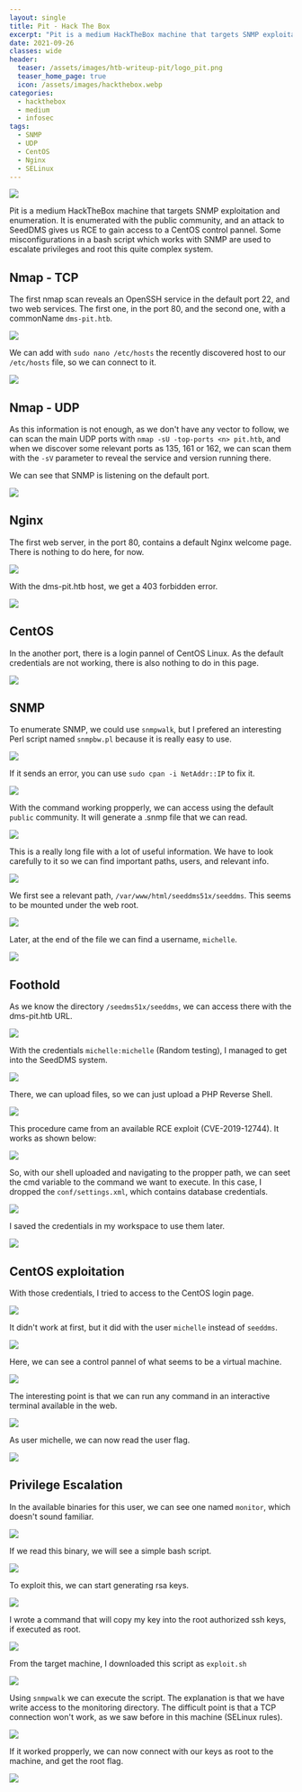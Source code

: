 ```yaml
---
layout: single
title: Pit - Hack The Box
excerpt: "Pit is a medium HackTheBox machine that targets SNMP exploitation and enumeration. It is enumerated with the public community, and an attack to SeedDMS gives us RCE to gain access to a CentOS control pannel. Some misconfigurations in a bash script which works with SNMP are used to escalate privileges and root this quite complex system."
date: 2021-09-26
classes: wide
header:
  teaser: /assets/images/htb-writeup-pit/logo_pit.png
  teaser_home_page: true
  icon: /assets/images/hackthebox.webp
categories:
  - hackthebox
  - medium
  - infosec
tags:  
  - SNMP
  - UDP
  - CentOS
  - Nginx
  - SELinux
---
```


![](/assets/images/htb-writeup-pit/logo_pit.png)

Pit is a medium HackTheBox machine that targets SNMP exploitation and enumeration. It is enumerated with the public community, and an attack to SeedDMS gives us RCE to gain access to a CentOS control pannel. Some misconfigurations in a bash script which works with SNMP are used to escalate privileges and root this quite complex system.

## Nmap - TCP

The first nmap scan reveals an OpenSSH service in the default port 22, and two web services. The first one, in the port 80, and the second one, with a commonName `dms-pit.htb`.

![](/assets/imageshtb-writeup-pit/pit6.png)

We can add with `sudo nano /etc/hosts` the recently discovered host to our `/etc/hosts` file, so we can connect to it.

![](/assets/imageshtb-writeup-pit/pit7.png)

## Nmap - UDP

As this information is not enough, as we don't have any vector to follow, we can scan the main UDP ports with `nmap -sU -top-ports <n> pit.htb`, and when we discover some relevant ports as 135, 161 or 162, we can scan them with the `-sV` parameter to reveal the service and version running there.

We can see that SNMP is listening on the default port.

![](/assets/imageshtb-writeup-pit/pit2.png)

## Nginx

The first web server, in the port 80, contains a default Nginx welcome page. There is nothing to do here, for now.

![](/assets/imageshtb-writeup-pit/pit3.png)

With the dms-pit.htb host, we get a 403 forbidden error.

![](/assets/imageshtb-writeup-pit/pit8.png)

## CentOS

In the another port, there is a login pannel of CentOS Linux. As the default credentials are not working, there is also nothing to do in this page.

![](/assets/imageshtb-writeup-pit/pit4.png)

## SNMP

To enumerate SNMP, we could use `snmpwalk`, but I prefered an interesting Perl script named `snmpbw.pl` because it is really easy to use.

![](/assets/imageshtb-writeup-pit/pit5.png)

If it sends an error, you can use `sudo cpan -i NetAddr::IP` to fix it.

![](/assets/imageshtb-writeup-pit/pit9.png)

With the command working propperly, we can access using the default `public` community. It will generate a .snmp file that we can read.

![](/assets/imageshtb-writeup-pit/pit11.png)

This is a really long file with a lot of useful information. We have to look carefully to it so we can find important paths, users, and relevant info.

![](/assets/imageshtb-writeup-pit/pit13.png)

We first see a relevant path, `/var/www/html/seeddms51x/seeddms`. This seems to be mounted under the web root.

![](/assets/imageshtb-writeup-pit/pit14.png)

Later, at the end of the file we can find a username, `michelle`.

![](/assets/imageshtb-writeup-pit/pit16.png)

## Foothold

As we know the directory `/seedms51x/seeddms`, we can access there with the dms-pit.htb URL.

![](/assets/imageshtb-writeup-pit/pit15.png)

With the credentials `michelle:michelle` (Random testing), I managed to get into the SeedDMS system.

![](/assets/imageshtb-writeup-pit/pit17.png)

There, we can upload files, so we can just upload a PHP Reverse Shell.

![](/assets/imageshtb-writeup-pit/pit18.png)

This procedure came from an available RCE exploit (CVE-2019-12744). It works as shown below:

![](/assets/imageshtb-writeup-pit/pit20.png)

So, with our shell uploaded and navigating to the propper path, we can seet the cmd variable to the command we want to execute. In this case, I dropped the `conf/settings.xml`, which contains database credentials.

![](/assets/imageshtb-writeup-pit/pit21.png)

I saved the credentials in my workspace to use them later.

![](/assets/imageshtb-writeup-pit/pit23.png)

## CentOS exploitation

With those credentials, I tried to access to the CentOS login page.

![](/assets/imageshtb-writeup-pit/pit24.png)

It didn't work at first, but it did with the user `michelle` instead of `seeddms`.

![](/assets/imageshtb-writeup-pit/pit25.png)

Here, we can see a control pannel of what seems to be a virtual machine.

![](/assets/imageshtb-writeup-pit/pit26.png)

The interesting point is that we can run any command in an interactive terminal available in the web.

![](/assets/imageshtb-writeup-pit/pit27.png)

As user michelle, we can now read the user flag.

![](/assets/imageshtb-writeup-pit/pit28.png)

## Privilege Escalation

In the available binaries for this user, we can see one named `monitor`, which doesn't sound familiar.

![](/assets/imageshtb-writeup-pit/pit29.png)

If we read this binary, we will see a simple bash script.

![](/assets/imageshtb-writeup-pit/pit30.png)

To exploit this, we can start generating rsa keys.

![](/assets/imageshtb-writeup-pit/pit31.png)

I wrote a command that will copy my key into the root authorized ssh keys, if executed as root.

![](/assets/imageshtb-writeup-pit/pit32.png)

From the target machine, I downloaded this script as `exploit.sh`

![](/assets/imageshtb-writeup-pit/pit33.png)

Using `snmpwalk` we can execute the script. The explanation is that we have write access to the monitoring directory. The difficult point is that a TCP connection won't work, as we saw before in this machine (SELinux rules).

![](/assets/imageshtb-writeup-pit/pit36.png)

If it worked propperly, we can now connect with our keys as root to the machine, and get the root flag.

![](/assets/imageshtb-writeup-pit/pit37.png)